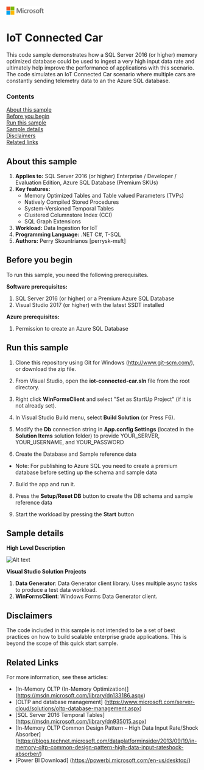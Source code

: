 ﻿![](./media/solutions-microsoft-logo-small.png)
# IoT Connected Car
This code sample demonstrates how a SQL Server 2016 (or higher) memory optimized database could be used to ingest a very high input data rate and ultimately help improve the performance of applications with this scenario. The code simulates an IoT Connected Car scenario where multiple cars are constantly sending telemetry data to an the Azure SQL database.

### Contents

[About this sample](#about-this-sample)<br/>
[Before you begin](#before-you-begin)<br/>
[Run this sample](#run-this-sample)<br/>
[Sample details](#sample-details)<br/>
[Disclaimers](#disclaimers)<br/>
[Related links](#related-links)<br/>

<a name=about-this-sample></a>

## About this sample

1. **Applies to:** SQL Server 2016 (or higher) Enterprise / Developer / Evaluation Edition, Azure SQL Database (Premium SKUs)
2. **Key features:**
	- Memory Optimized Tables and Table valued Parameters (TVPs)
	- Natively Compiled Stored Procedures
	- System-Versioned Temporal Tables
	- Clustered Columnstore Index (CCI)
	- SQL Graph Extensions
3. **Workload:** Data Ingestion for IoT
4. **Programming Language:** .NET C#, T-SQL
5. **Authors:** Perry Skountrianos [perrysk-msft]

<a name=before-you-begin></a>

## Before you begin

To run this sample, you need the following prerequisites.

**Software prerequisites:**

1. SQL Server 2016 (or higher) or a Premium Azure SQL Database 
2. Visual Studio 2017 (or higher) with the latest SSDT installed

**Azure prerequisites:**

1. Permission to create an Azure SQL Database

<a name=run-this-sample></a>

## Run this sample
1. Clone this repository using Git for Windows (http://www.git-scm.com/), or download the zip file.

2. From Visual Studio, open the **iot-connected-car.sln** file from the root directory.

3. Right click **WinFormsClient** and select "Set as StartUp Project" (if it is not already set).

4. In Visual Studio Build menu, select **Build Solution** (or Press F6).

5. Modify the **Db** connection string in **App.config Settings** (located in the **Solution Items** solution folder) to provide YOUR_SERVER, YOUR_USERNAME, and YOUR_PASSWORD 

6. Create the Database and Sample reference data
- Note: For publishing to Azure SQL you need to create a premium database before setting up the schema and sample data 

7. Build the app and run it. 

8. Press the **Setup/Reset DB** button to create the DB schema and sample reference data 

9. Start the workload by pressing the **Start** button

<a name=sample-details></a>

## Sample details

**High Level Description**

![Alt text](Screenshots/WinFormsClient.png "IoT Connected Car - Event Generator")

**Visual Studio Solution Projects**

1. **Data Generator**: Data Generator client library. Uses multiple async tasks to produce a test data workload.  
2. **WinFormsClient**: Windows Forms Data Generator client.

<a name=disclaimers></a>

## Disclaimers
The code included in this sample is not intended to be a set of best practices on how to build scalable enterprise grade applications. This is beyond the scope of this quick start sample.

<a name=related-links></a>

## Related Links

For more information, see these articles:
- [In-Memory OLTP (In-Memory Optimization)] (https://msdn.microsoft.com/library/dn133186.aspx)
- [OLTP and database management] (https://www.microsoft.com/server-cloud/solutions/oltp-database-management.aspx)
- [SQL Server 2016 Temporal Tables] (https://msdn.microsoft.com/library/dn935015.aspx)
- [In-Memory OLTP Common Design Pattern – High Data Input Rate/Shock Absorber] (https://blogs.technet.microsoft.com/dataplatforminsider/2013/09/19/in-memory-oltp-common-design-pattern-high-data-input-rateshock-absorber/)
- [Power BI Download] (https://powerbi.microsoft.com/en-us/desktop/)
